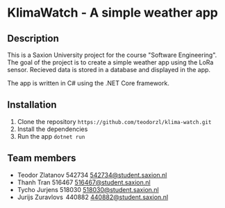 # KlimaWatch - A simple weather app

## Description
This is a Saxion University project for the course "Software Engineering". 
The goal of the project is to create a simple weather app using the LoRa sensor.
Recieved data is stored in a database and displayed in the app.

The app is written in C# using the .NET Core framework.

## Installation
1. Clone the repository ```https://github.com/teodorzl/klima-watch.git```
2. Install the dependencies
3. Run the app  ```dotnet run```
## Team members
- Teodor Zlatanov 542734 542734@student.saxion.nl
- Thanh Tran 516467 516467@student.saxion.nl
- Tycho Jurjens 518030 518030@student.saxion.nl
- Jurijs Zuravlovs  440882 440882@student.saxion.nl
